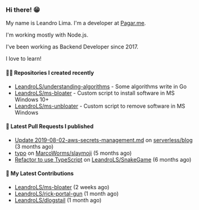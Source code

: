 ### Hi there! 😁 

My name is Leandro Lima. I'm a developer at [Pagar.me](https://pagar.me/).  

I'm working mostly with Node.js. 

I've been working as Backend Developer since 2017. 

I love to learn!  

#### 👨‍💻 Repositories I created recently
- [LeandroLS/understanding-algorithms](https://github.com/LeandroLS/understanding-algorithms) - Some algorithms write in Go
- [LeandroLS/ms-bloater](https://github.com/LeandroLS/ms-bloater) - Custom script to install software in MS Windows 10&#43;
- [LeandroLS/ms-unbloater](https://github.com/LeandroLS/ms-unbloater) - Custom script to remove software in MS Windows

#### 🔨 Latest Pull Requests I published

- [Update 2019-08-02-aws-secrets-management.md](https://github.com/serverless/blog/pull/1041) on [serverless/blog](https://github.com/serverless/blog) (3 months ago)
- [typo](https://github.com/MarcoWorms/slaymoji/pull/2) on [MarcoWorms/slaymoji](https://github.com/MarcoWorms/slaymoji) (5 months ago)
- [Refactor to use TypeScript](https://github.com/LeandroLS/SnakeGame/pull/2) on [LeandroLS/SnakeGame](https://github.com/LeandroLS/SnakeGame) (6 months ago)

#### :construction_worker: My Latest Contributions

- [LeandroLS/ms-bloater](https://github.com/LeandroLS/ms-bloater) (2 weeks ago)
- [LeandroLS/rick-portal-gun](https://github.com/LeandroLS/rick-portal-gun) (1 month ago)
- [LeandroLS/dlogstail](https://github.com/LeandroLS/dlogstail) (1 month ago)
